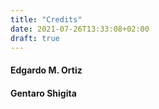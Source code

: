 ```yaml
---
title: "Credits"
date: 2021-07-26T13:33:08+02:00
draft: true
---
```


#### Edgardo M. Ortiz

#### Gentaro Shigita
